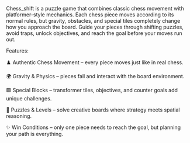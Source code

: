 Chess_shift is a puzzle game that combines classic chess movement with platformer-style mechanics. Each chess piece moves according to its normal rules, but gravity, obstacles, and special tiles completely change how you approach the board. Guide your pieces through shifting puzzles, avoid traps, unlock objectives, and reach the goal before your moves run out.

Features:

♟️ Authentic Chess Movement – every piece moves just like in real chess.

🌍 Gravity & Physics – pieces fall and interact with the board environment.

🟩 Special Blocks – transformer tiles, objectives, and counter goals add unique challenges.

🎯 Puzzles & Levels – solve creative boards where strategy meets spatial reasoning.

✨ Win Conditions – only one piece needs to reach the goal, but planning your path is everything.
